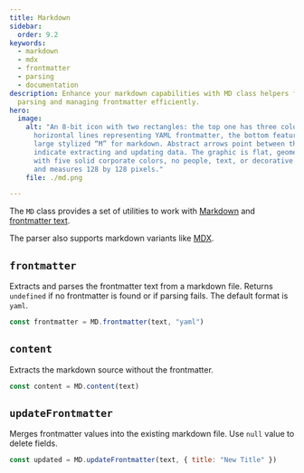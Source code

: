 ```yaml
---
title: Markdown
sidebar:
  order: 9.2
keywords:
  - markdown
  - mdx
  - frontmatter
  - parsing
  - documentation
description: Enhance your markdown capabilities with MD class helpers for
  parsing and managing frontmatter efficiently.
hero:
  image:
    alt: "An 8-bit icon with two rectangles: the top one has three colored
      horizontal lines representing YAML frontmatter, the bottom features a
      large stylized “M” for markdown. Abstract arrows point between them to
      indicate extracting and updating data. The graphic is flat, geometric, 2D,
      with five solid corporate colors, no people, text, or decorative effects,
      and measures 128 by 128 pixels."
    file: ./md.png

---
```


The `MD` class provides a set of utilities to work with [Markdown](https://www.markdownguide.org/cheat-sheet/) and [frontmatter text](https://jekyllrb.com/docs/front-matter/).

The parser also supports markdown variants like [MDX](https://mdxjs.com/).

## `frontmatter`

Extracts and parses the frontmatter text from a markdown file. Returns `undefined` if no frontmatter is found or if parsing fails. The default format is `yaml`.

```javascript
const frontmatter = MD.frontmatter(text, "yaml")
```

## `content`

Extracts the markdown source without the frontmatter.

```javascript
const content = MD.content(text)
```

## `updateFrontmatter`

Merges frontmatter values into the existing markdown file. Use `null` value to delete fields.

```javascript
const updated = MD.updateFrontmatter(text, { title: "New Title" })
```
